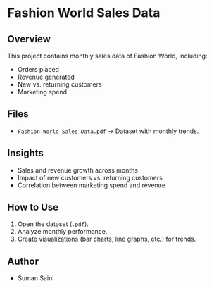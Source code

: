 # Fashion World Sales Data

## Overview
This project contains monthly sales data of Fashion World, including:
- Orders placed
- Revenue generated
- New vs. returning customers
- Marketing spend

## Files
- `Fashion World Sales Data.pdf` → Dataset with monthly trends.

## Insights
- Sales and revenue growth across months
- Impact of new customers vs. returning customers
- Correlation between marketing spend and revenue

## How to Use
1. Open the dataset (`.pdf`).
2. Analyze monthly performance.
3. Create visualizations (bar charts, line graphs, etc.) for trends.

## Author
- Suman Saini
